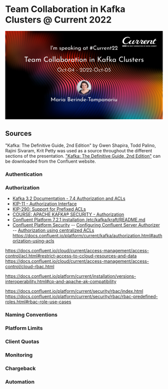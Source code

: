 # Team Collaboration in Kafka Clusters @ Current 2022
![Banner](/images/Berinde-Tampanariu-TeamCollaborationInKafkaClusters.jpeg)
## Sources
"Kafka: The Definitive Guide, 2nd Edition" by Gwen Shapira, Todd Palino, Rajini Sivaram, Krit Petty was used as a source throughout the different sections of the presentation. ["Kafka: The Definitive Guide, 2nd Edition"](https://www.confluent.io/resources/kafka-the-definitive-guide-v2/) can be downloaded from the Confluent website.

### Authentication

### Authorization

- [Kafka 3.2 Documentation - 7.4 Authorization and ACLs](https://kafka.apache.org/32/documentation/#security_authz)
- [KIP-11 - Authorization Interface](https://cwiki.apache.org/confluence/display/KAFKA/KIP-11+-+Authorization+Interface)
- [KIP-290: Support for Prefixed ACLs](https://cwiki.apache.org/confluence/display/KAFKA/KIP-290%3A+Support+for+Prefixed+ACLs)
- [COURSE: APACHE KAFKA® SECURITY - Authorization](https://developer.confluent.io/learn-kafka/security/authorization/)
- [Confluent Platform 7.2.1 installation /etc/kafka/kraft/README.md](https://www.confluent.io/installation/ )
- [Confluent Platform Security](https://docs.confluent.io/platform/current/security/)
-- [Configuring Confluent Server Authorizer](https://docs.confluent.io/platform/current/security/csa-introduction.html#configuring-csa)
-- [Authorization using centralized ACLs](https://docs.confluent.io/platform/current/security/rbac/authorization-acl-with-mds.html#authorization-using-centralized-acls)
https://docs.confluent.io/platform/current/kafka/authorization.html#authorization-using-acls

https://docs.confluent.io/cloud/current/access-management/access-control/acl.html#restrict-access-to-ccloud-resources-and-data
https://docs.confluent.io/cloud/current/access-management/access-control/cloud-rbac.html

https://docs.confluent.io/platform/current/installation/versions-interoperability.html#cp-and-apache-ak-compatibility



https://docs.confluent.io/platform/current/security/rbac/index.html
https://docs.confluent.io/platform/current/security/rbac/rbac-predefined-roles.html#rbac-role-use-cases

### Naming Conventions
### Platform Limits
### Client Quotas
### Monitoring
### Chargeback
### Automation

